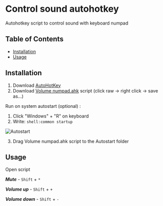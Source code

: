 # Control sound autohotkey

Autohotkey script to control sound with keyboard numpad 

## Table of Contents

- [Installation](#installation)
- [Usage](#usage)

## Installation

1. Download [AutoHotKey](https://www.autohotkey.com/)
2. Download [Volume numpad.ahk](https://github.com/ArturTkaczuk/control-sound-autohotkey/blob/main/Volume%20numpad.ahk) script (click raw -> right click -> save as...)

Run on system autostart (optional) :

1. Click "Windows" + "R" on keyboard
2. Write: `shell:common startup`

![Autostart](https://user-images.githubusercontent.com/87656238/175783449-e15d7430-b2b4-44d3-a0ae-91c694d8d942.jpg)

3. Drag Volume numpad.ahk script to the Autostart folder

## Usage

Open script

***Mute*** - `Shift` + `*`

***Volume up*** - `Shift` + `+`

***Volume down*** - `Shift` + `-`
